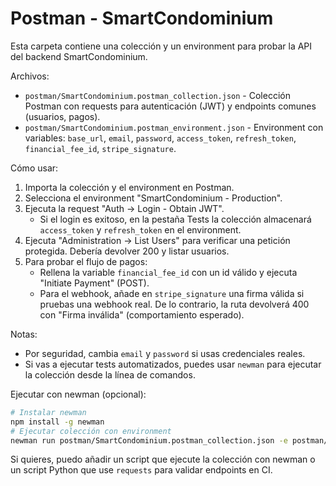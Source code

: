 # Postman - SmartCondominium

Esta carpeta contiene una colección y un environment para probar la API del backend SmartCondominium.

Archivos:

- `postman/SmartCondominium.postman_collection.json` - Colección Postman con requests para autenticación (JWT) y endpoints comunes (usuarios, pagos).
- `postman/SmartCondominium.postman_environment.json` - Environment con variables: `base_url`, `email`, `password`, `access_token`, `refresh_token`, `financial_fee_id`, `stripe_signature`.

Cómo usar:

1. Importa la colección y el environment en Postman.
2. Selecciona el environment "SmartCondominium - Production".
3. Ejecuta la request "Auth -> Login - Obtain JWT".
   - Si el login es exitoso, en la pestaña Tests la colección almacenará `access_token` y `refresh_token` en el environment.
4. Ejecuta "Administration -> List Users" para verificar una petición protegida. Debería devolver 200 y listar usuarios.
5. Para probar el flujo de pagos:
   - Rellena la variable `financial_fee_id` con un id válido y ejecuta "Initiate Payment" (POST).
   - Para el webhook, añade en `stripe_signature` una firma válida si pruebas una webhook real. De lo contrario, la ruta devolverá 400 con "Firma inválida" (comportamiento esperado).

Notas:

- Por seguridad, cambia `email` y `password` si usas credenciales reales.
- Si vas a ejecutar tests automatizados, puedes usar `newman` para ejecutar la colección desde la línea de comandos.

Ejecutar con newman (opcional):

```bash
# Instalar newman
npm install -g newman
# Ejecutar colección con environment
newman run postman/SmartCondominium.postman_collection.json -e postman/SmartCondominium.postman_environment.json
```

Si quieres, puedo añadir un script que ejecute la colección con newman o un script Python que use `requests` para validar endpoints en CI.
